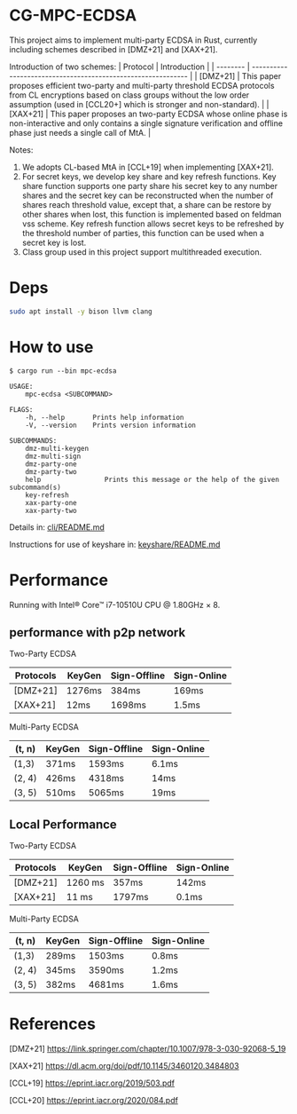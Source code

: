 # CG-MPC-ECDSA
This project aims to implement multi-party ECDSA in Rust, currently including schemes described in [DMZ+21] and  [XAX+21]. 

Introduction of two schemes:
| Protocol | Introduction                                                 |
| -------- | ------------------------------------------------------------ |
| [DMZ+21]   | This paper proposes efficient two-party and multi-party threshold ECDSA protocols from CL encryptions based on class groups without the low order assumption (used in [CCL20+] which is stronger and non-standard). |
| [XAX+21]   | This paper proposes an two-party ECDSA whose online phase is non-interactive and only contains a single signature verification and offline phase just needs a single call of MtA. |

Notes:
1. We adopts CL-based MtA in [CCL+19] when implementing [XAX+21].
2. For secret keys, we develop key share and key refresh functions. Key share function supports one party share his secret key to any number shares and the secret key can be reconstructed when the number of shares reach threshold value, except that, a share can be restore by other shares when lost, this function is implemented based on feldman vss scheme. Key refresh function allows secret keys to be refreshed by the threshold number of parties, this function can be used when a secret key is lost.
3. Class group used in this project support multithreaded execution.


# Deps

```sh
sudo apt install -y bison llvm clang
```

# How to use
```shell
$ cargo run --bin mpc-ecdsa

USAGE:
    mpc-ecdsa <SUBCOMMAND>

FLAGS:
    -h, --help       Prints help information
    -V, --version    Prints version information

SUBCOMMANDS:
    dmz-multi-keygen    
    dmz-multi-sign      
    dmz-party-one       
    dmz-party-two       
    help                Prints this message or the help of the given subcommand(s)
    key-refresh         
    xax-party-one       
    xax-party-two
```
Details in: 
[cli/README.md](cli/README.md)

Instructions for use of keyshare in:
[keyshare/README.md](keyshare/README.md)

# Performance
Running with Intel® Core™ i7-10510U CPU @ 1.80GHz × 8.
## performance with p2p network

Two-Party ECDSA 

| Protocols | KeyGen | Sign-Offline  | Sign-Online|
| ------ | ----- | ------|------|
|[DMZ+21]|  1276ms | 384ms |169ms|
|[XAX+21]|  12ms | 1698ms |1.5ms|


Multi-Party ECDSA

| (t, n)  | KeyGen | Sign-Offline   |Sign-Online|
| ------- | ------ | ------ |------|
| (1,3)   | 371ms  | 1593ms  |6.1ms |
| (2, 4)  | 426ms  | 4318ms  |14ms |
| (3, 5)  | 510ms  | 5065ms  |19ms|

## Local Performance

Two-Party ECDSA 

|Protocols| KeyGen | Sign-Offline  | Sign-Online|
| ------ | ----- | ------ |------|
|[DMZ+21]| 1260 ms | 357ms | 142ms |
|[XAX+21]| 11 ms | 1797ms | 0.1ms |


Multi-Party ECDSA

| (t, n) | KeyGen | Sign-Offline  | Sign-Online |
| ------ | ------ | ----- | ------ |
| (1,3)  | 289ms   | 1503ms | 0.8ms |
| (2, 4) | 345ms  | 3590ms | 1.2ms|
| (3, 5) | 382ms  | 4681ms | 1.6ms |

# References
[DMZ+21] <https://link.springer.com/chapter/10.1007/978-3-030-92068-5_19>

[XAX+21] <https://dl.acm.org/doi/pdf/10.1145/3460120.3484803>

[CCL+19] <https://eprint.iacr.org/2019/503.pdf>

[CCL+20] <https://eprint.iacr.org/2020/084.pdf>
